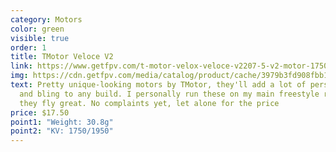 ```yaml
---
category: Motors
color: green
visible: true
order: 1
title: TMotor Veloce V2
link: https://www.getfpv.com/t-motor-velox-veloce-v2207-5-v2-motor-1750kv-2550kv-royal-blue.html
img: https://cdn.getfpv.com/media/catalog/product/cache/3979b3fd908fbb12b31974edb6316b2e/1/_/1_8cf8b1hhhhhhhhhh3e-2984-4236-8286-929252f4f8ce_1200x1200_2.jpg
text: Pretty unique-looking motors by TMotor, they'll add a lot of personality
  and bling to any build. I personally run these on my main freestyle rig, and
  they fly great. No complaints yet, let alone for the price
price: $17.50
point1: "Weight: 30.8g"
point2: "KV: 1750/1950"
---
```


